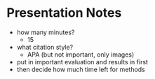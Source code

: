 # Presentation Notes

- how many minutes?
    - 15
- what citation style?
    - APA (but not important, only images)
- put in important evaluation and results in first
- then decide how much time left for methods


